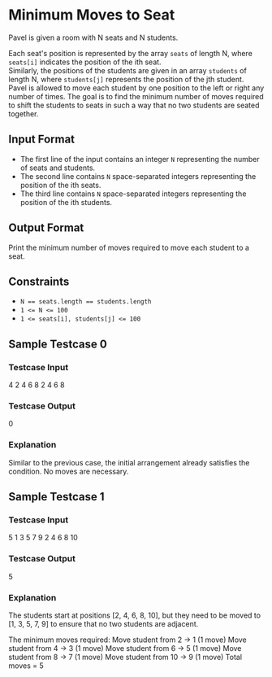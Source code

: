 # Minimum Moves to Seat

Pavel is given a room with N seats and N students.

Each seat's position is represented by the array `seats` of length N, where `seats[i]` indicates the position of the ith seat.  
Similarly, the positions of the students are given in an array `students` of length N, where `students[j]` represents the position of the jth student.  
Pavel is allowed to move each student by one position to the left or right any number of times. The goal is to find the minimum number of moves required to shift the students to seats in such a way that no two students are seated together.

## Input Format

- The first line of the input contains an integer `N` representing the number of seats and students.
- The second line contains `N` space-separated integers representing the position of the ith seats.
- The third line contains `N` space-separated integers representing the position of the ith students.

## Output Format

Print the minimum number of moves required to move each student to a seat.

## Constraints

- `N == seats.length == students.length`
- `1 <= N <= 100`
- `1 <= seats[i], students[j] <= 100`

## Sample Testcase 0

### Testcase Input
4
2 4 6 8
2 4 6 8

### Testcase Output
0

### Explanation
Similar to the previous case, the initial arrangement already satisfies the condition. No moves are necessary.

## Sample Testcase 1

### Testcase Input
5
1 3 5 7 9
2 4 6 8 10

### Testcase Output
5

### Explanation
The students start at positions [2, 4, 6, 8, 10], but they need to be moved to [1, 3, 5, 7, 9] to ensure that no two students are adjacent.

The minimum moves required:
Move student from 2 → 1 (1 move)
Move student from 4 → 3 (1 move)
Move student from 6 → 5 (1 move)
Move student from 8 → 7 (1 move)
Move student from 10 → 9 (1 move)
Total moves = 5